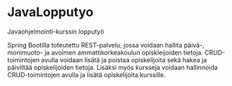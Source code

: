 # JavaLopputyo
Javaohjelmointi-kurssin lopputyö


Spring Bootilla toteutettu REST-palvelu, jossa voidaan hallita päivä-, monimuoto- ja avoimen ammattikorkeakoulun opiskleijoiden tietoja. CRUD-toimintojen avulla voidaan lisätä ja poistaa opiskelijoita sekä hakea ja päivittää opiskelijoiden tietoja. Lisäksi myös kursseja voidaan hallinnoida CRUD-toimintojen avulla ja lisätä opiskelijoita kurssille. 
